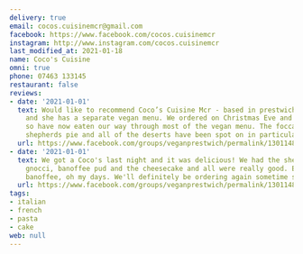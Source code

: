```yaml
---
delivery: true
email: cocos.cuisinemcr@gmail.com
facebook: https://www.facebook.com/cocos.cuisinemcr
instagram: http://www.instagram.com/cocos.cuisinemcr
last_modified_at: 2021-01-18
name: Coco's Cuisine
omni: true
phone: 07463 133145
restaurant: false
reviews:
- date: '2021-01-01'
  text: Would like to recommend Coco’s Cuisine Mcr - based in prestwich for delivery
    and she has a separate vegan menu. We ordered on Christmas Eve and again tonight
    so have now eaten our way through most of the vegan menu. The foccacia, tagliatelle,
    shepherds pie and all of the deserts have been spot on in particular 👌🏻
  url: https://www.facebook.com/groups/veganprestwich/permalink/1301148333595913/
- date: '2021-01-01'
  text: We got a Coco's last night and it was delicious! We had the shepherds pie,
    gnocci, banoffee pud and the cheesecake and all were really good. Especially the
    banoffee, oh my days. We'll definitely be ordering again sometime soon.
  url: https://www.facebook.com/groups/veganprestwich/permalink/1301148333595913/
tags:
- italian
- french
- pasta
- cake
web: null
---
```

